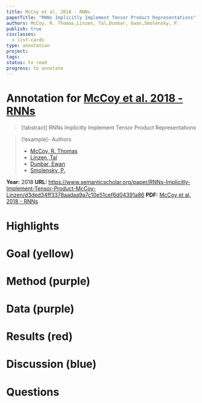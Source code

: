 ```yaml
---
title: McCoy et al. 2018 - RNNs
paperTitle: "RNNs Implicitly Implement Tensor Product Representations"
authors: McCoy, R. Thomas,Linzen, Tal,Dunbar, Ewan,Smolensky, P.
publish: true
cssclasses:
  - list-cards
type: annotation
project:
tags:
status: to read
progress: to annotate
---
```

# Annotation for [McCoy et al. 2018 - RNNs](Papers/References/McCoy%20et%20al.%202018%20-%20RNNs)

> [!abstract] RNNs Implicitly Implement Tensor Product Representations

> [!example]- Authors
> - [McCoy, R. Thomas](McCoy%2C%20R.%20Thomas)
> - [Linzen, Tal](Linzen%2C%20Tal)
> - [Dunbar, Ewan](Dunbar%2C%20Ewan)
> - [Smolensky, P.](Smolensky%2C%20P.)

**Year:** 2018
**URL:** https://www.semanticscholar.org/paper/RNNs-Implicitly-Implement-Tensor-Product-McCoy-Linzen/d3ded34ff3378aadaa9a7c10e51cef6d04391a86
**PDF:** [McCoy et al. 2018 - RNNs](Papers/PDFs/McCoy%20et%20al.%202018%20-%20RNNs%20Implicitly%20Implement%20Tensor%20Product%20Representations.pdf)

# Highlights


# Goal (yellow)


# Method (purple)


# Data (purple)


# Results (red)


# Discussion (blue)


# Questions

